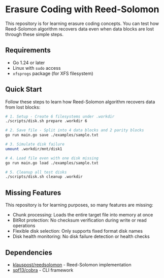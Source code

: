 # Erasure Coding with Reed-Solomon

This repository is for learning erasure coding concepts. You can test how Reed-Solomon algorithm recovers data even when data blocks are lost through these simple steps.

## Requirements

- Go 1.24 or later
- Linux with `sudo` access
- `xfsprogs` package (for XFS filesystem)

## Quick Start

Follow these steps to learn how Reed-Solomon algorithm recovers data from lost blocks:

```bash
# 1. Setup - Create 6 filesystems under .workdir
./scripts/disk.sh prepare .workdir 6

# 2. Save file - Split into 4 data blocks and 2 parity blocks
go run main.go save ./examples/sample.txt

# 3. Simulate disk failure
umount .workdir/mnt/disk1

# 4. Load file even with one disk missing
go run main.go load ./examples/sample.txt

# 5. Cleanup all test disks
./scripts/disk.sh cleanup .workdir
```

## Missing Features

This repository is for learning purposes, so many features are missing:

- Chunk processing: Loads the entire target file into memory at once
- BitRot protection: No checksum verification during write or read operations
- Flexible disk selection: Only supports fixed format disk names
- Disk health monitoring: No disk failure detection or health checks

## Dependencies

- [klauspost/reedsolomon](https://github.com/klauspost/reedsolomon) - Reed-Solomon implementation
- [spf13/cobra](https://github.com/spf13/cobra) - CLI framework